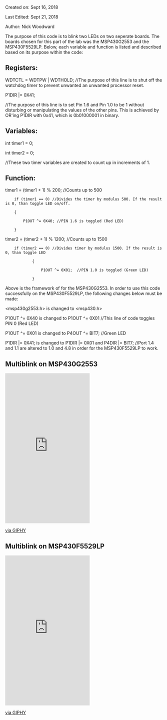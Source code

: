 

Created on: Sept 16, 2018

Last Edited: Sept 21, 2018

Author: Nick Woodward

The purpose of this code is to blink two LEDs on two seperate boards. The boards chosen for this part of the lab was the MSP430G2553 and the MSP430F5529LP. Below, each variable and function is listed and described based on its purpose within the code:

## Registers:

WDTCTL = WDTPW | WDTHOLD;
//The purpose of this line is to shut off the watchdog timer to prevent unwanted an unwanted processor reset.

P1DIR |= 0X41; 

//The purpose of this line is to set Pin 1.6 and Pin 1.0 to be 1 without disturbing or manipulating the values of the other pins. This is achieved by OR'ing P1DIR with 0x41, which is 0b01000001 in binary. 


## Variables: 

int timer1 = 0;

int timer2 = 0;

//These two timer variables are created to count up in increments of 1.

## Function:

timer1 = (timer1 + 1) % 200; //Counts up to 500

        if (timer1 == 0) //Divides the timer by modulus 500. If the result is 0, than toggle LED on/off. 
        
        {
        
            P1OUT ^= 0X40; //PIN 1.6 is toggled (Red LED)
            
        }
        
timer2 = (timer2 + 1) % 1200; //Counts up to 1500

        if (timer2 == 0) //Divides timer by modulus 1500. If the result is 0, than toggle LED
        
                {
                
                    P1OUT ^= 0X01;  //PIN 1.0 is toggled (Green LED)
                    
                }

Above is the framework of for the MSP430G2553. In order to use this code successfully on the MSP430F5529LP, the following changes below must be made:

 <msp430g2553.h> is changed to <msp430.h>

  P1OUT ^= 0X40 is changed to  P1OUT ^= 0X01 //This line of code toggles PIN 0 (Red LED)
  
  P1OUT ^= 0X01 is changed to P4OUT ^= BIT7; //Green LED
  
  P1DIR |= 0X41; is changed to P1DIR |= 0X01 and P4DIR |= BIT7;    //Port 1.4 and 1.1 are altered to 1.0 and 4.8 in order for the MSP430F5529LP to work.
                            
                               
  ## Multiblink on MSP430G2553
  
  <iframe src="https://giphy.com/embed/wZCZQX8a9lBWJp63sP" width="270" height="480" frameBorder="0" class="giphy-embed" allowFullScreen></iframe><p><a href="https://giphy.com/gifs/wZCZQX8a9lBWJp63sP">via GIPHY</a></p>
  
  ## Multiblink on MSP430F5529LP
  
  <iframe src="https://giphy.com/embed/x49KAJ4CqSOopOSf8t" width="270" height="480" frameBorder="0" class="giphy-embed" allowFullScreen></iframe><p><a href="https://giphy.com/gifs/x49KAJ4CqSOopOSf8t">via GIPHY</a></p>
  
  
